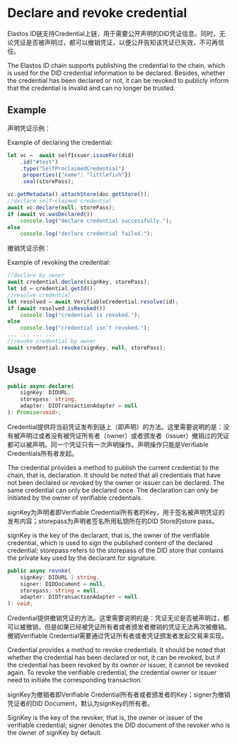 # Declare and revoke credential

Elastos ID链支持Credential上链，用于需要公开声明的DID凭证信息。同时，无论凭证是否被声明过，都可以撤销凭证，以便公开告知该凭证已失效，不可再信任。

The Elastos ID chain supports publishing the credential to the chain, which is used for the DID credential information to be declared. Besides, whether the credential has been declared or not, it can be revoked to publicly inform that the credential is invalid and can no longer be trusted.

## Example

声明凭证示例：

Example of declaring the credential:

```typescript
let vc =  await selfIssuer.issueFor(did)
	.id("#test")
	.type("SelfProclaimedCredential")
	.properties({"name": "littlefish"})
	.seal(storePass);

vc.getMetadata().attachStore(doc.getStore());
//declare self-claimed credential
await vc.declare(null, storePass);
if (await vc.wasDeclared())
	console.log("declare credential successfully.");
else
	console.log("declare credential failed.");
```

撤销凭证示例：

Example of revoking the credential:

```typescript
//declare by owner
await credential.declare(signKey, storePass);
let id = credential.getId();
//resolve credential
let resolved = await VerifiableCredential.resolve(id);
if (await resolved.isRevoked())
	console.log("credential is revoked.");
else
	console.log("credential isn't revoked.");
... ... ... ...  
//revoke credential by owner
await credential.revoke(signKey, null, storePass);
```

## Usage

```typescript
public async declare(
	signKey: DIDURL,
	storepass: string,
	adapter: DIDTransactionAdapter = null
): Promise<void>;
```

Credential提供将当前凭证发布到链上（即声明）的方法。这里需要说明的是：没有被声明过或者没有被凭证所有者（owner）或者颁发者（issuer）撤销过的凭证都可以被声明。同一个凭证只有一次声明操作。声明操作只能是Verifiable Credentials所有者发起。

The credential provides a method to publish the current credential to the chain, that is, declaration. It should be noted that all credentials that have not been declared or revoked by the owner or issuer can be declared. The same credential can only be declared once. The declaration can only be initiated by the owner of verifiable credentials.

signKey为声明者即Verifiable Credential所有者的Key，用于签名被声明凭证的发布内容；storepass为声明者签名所用私钥所在的DID Store的store pass。

signKey is the key of the declarant, that is, the owner of the verifiable credential, which is used to sign the published content of the declared credential; storepass refers to the storepass of the DID store that contains the private key used by the declarant for signature.



```typescript
public async revoke(
	signKey: DIDURL | string,
	signer: DIDDocument = null,
	storepass: string = null,
	adapter: DIDTransactionAdapter = null
): void;
```

Credential提供撤销凭证的方法。这里需要说明的是：凭证无论是否被声明过，都可以被撤销，但是如果已经被凭证所有者或者颁发者撤销的凭证无法再次被撤销。撤销Verifiable Credential需要通过凭证所有者或者凭证颁发者发起交易来实现。

Credential provides a method to revoke credentials. It should be noted that whether the credential has been declared or not, it can be revoked, but if the credential has been revoked by its owner or issuer, it cannot be revoked again. To revoke the verifiable credential, the credential owner or issuer need to initiate the corresponding transaction.

signKey为撤销者即Verifiable Credential所有者或者颁发者的Key；signer为撤销凭证者的DID Document，默认为signKey的所有者。

SignKey is the key of the revoker, that is, the owner or issuer of the verifiable credential; signer denotes the DID document of the revoker who is the owner of signKey by default.
